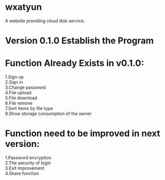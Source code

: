 # wxatyun
A website providing cloud disk service.
# Version 0.1.0 Establish the Program
# Function Already Exists in v0.1.0:<br/>
1.Sign up<br/>
2.Sign in<br/>
3.Change password<br/>
4.File upload<br/>
5.File download<br/>
6.File remove<br/>
7.Sort items by file type<br/>
8.Show storage consumption of the owner<br/>
# Function need to be improved in next version:<br/>
1.Password encryption<br/>
2.The security of login<br/>
3.Exit improvement<br/>
4.Share function<br/>
